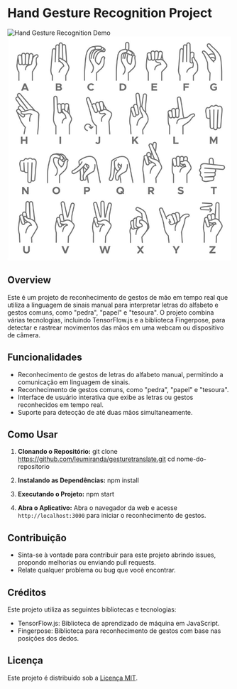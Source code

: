 # Hand Gesture Recognition Project

![Hand Gesture Recognition Demo](link_para_uma_imagem_ou_gif_de_demo.gif)
![Imagem](https://github.com/leumiranda/GestureTranslate/blob/main/sinais.jpg)
## Overview

Este é um projeto de reconhecimento de gestos de mão em tempo real que utiliza a linguagem de sinais manual para interpretar letras do alfabeto e gestos comuns, como "pedra", "papel" e "tesoura". O projeto combina várias tecnologias, incluindo TensorFlow.js e a biblioteca Fingerpose, para detectar e rastrear movimentos das mãos em uma webcam ou dispositivo de câmera.

## Funcionalidades

- Reconhecimento de gestos de letras do alfabeto manual, permitindo a comunicação em linguagem de sinais.
- Reconhecimento de gestos comuns, como "pedra", "papel" e "tesoura".
- Interface de usuário interativa que exibe as letras ou gestos reconhecidos em tempo real.
- Suporte para detecção de até duas mãos simultaneamente.

## Como Usar

1. **Clonando o Repositório:**
git clone https://github.com/leumiranda/gesturetranslate.git
cd nome-do-repositorio


2. **Instalando as Dependências:**
npm install


3. **Executando o Projeto:**
npm start


4. **Abra o Aplicativo:**
Abra o navegador da web e acesse `http://localhost:3000` para iniciar o reconhecimento de gestos.

## Contribuição

- Sinta-se à vontade para contribuir para este projeto abrindo issues, propondo melhorias ou enviando pull requests.
- Relate qualquer problema ou bug que você encontrar.

## Créditos

Este projeto utiliza as seguintes bibliotecas e tecnologias:

- TensorFlow.js: Biblioteca de aprendizado de máquina em JavaScript.
- Fingerpose: Biblioteca para reconhecimento de gestos com base nas posições dos dedos.

## Licença

Este projeto é distribuído sob a [Licença MIT](LICENSE).


